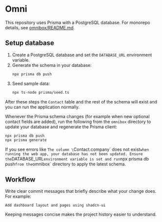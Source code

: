 # Omni

This repository uses Prisma with a PostgreSQL database.
For monorepo details, see [omnibox/README.md](omnibox/README.md).

## Setup database

1. Create a PostgreSQL database and set the `DATABASE_URL` environment variable.
2. Generate the schema in your database:
   ```sh
   npx prisma db push
   ```
3. Seed sample data:
   ```sh
   npx ts-node prisma/seed.ts
   ```

After these steps the `Contact` table and the rest of the schema will exist and you can run the application normally.

Whenever the Prisma schema changes (for example when new optional contact fields are added), run the following from the `omnibox` directory to update your database and regenerate the Prisma client:

```sh
npx prisma db push
npx prisma generate
```

If you see errors like `The column \`Contact.company\` does not exist` when running the web app, your database has not been updated. Ensure the `DATABASE_URL` environment variable is set and run `npx prisma db push` from the `omnibox` directory to apply the latest schema.

## Workflow

Write clear commit messages that briefly describe what your change does. For example:

```
Add dashboard layout and pages using shadcn-ui
```

Keeping messages concise makes the project history easier to understand.

